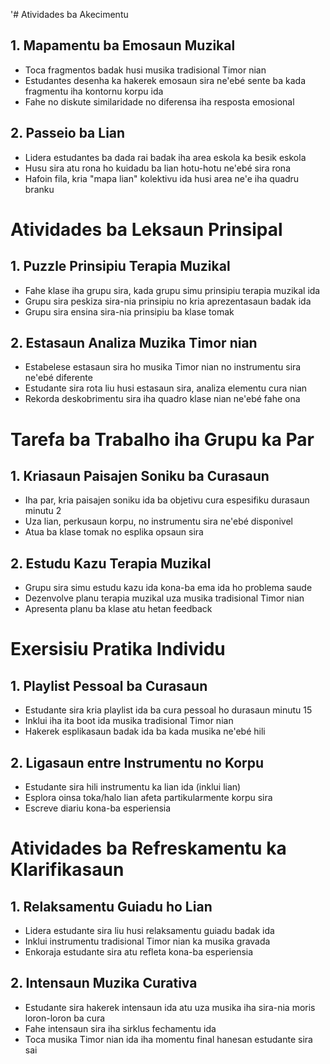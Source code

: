 '# Atividades ba Akecimentu

## 1. Mapamentu ba Emosaun Muzikal
- Toca fragmentos badak husi musika tradisional Timor nian
- Estudantes desenha ka hakerek emosaun sira ne'ebé sente ba kada fragmentu iha kontornu korpu ida
- Fahe no diskute similaridade no diferensa iha resposta emosional

## 2. Passeio ba Lian
- Lidera estudantes ba dada rai badak iha area eskola ka besik eskola
- Husu sira atu rona ho kuidadu ba lian hotu-hotu ne'ebé sira rona
- Hafoin fila, kria "mapa lian" kolektivu ida husi area ne'e iha quadru branku

# Atividades ba Leksaun Prinsipal

## 1. Puzzle Prinsipiu Terapia Muzikal
- Fahe klase iha grupu sira, kada grupu simu prinsipiu terapia muzikal ida
- Grupu sira peskiza sira-nia prinsipiu no kria aprezentasaun badak ida
- Grupu sira ensina sira-nia prinsipiu ba klase tomak 

## 2. Estasaun Analiza Muzika Timor nian
- Estabelese estasaun sira ho musika Timor nian no instrumentu sira ne'ebé diferente
- Estudante sira rota liu husi estasaun sira, analiza elementu cura nian
- Rekorda deskobrimentu sira iha quadro klase nian ne'ebé fahe ona

# Tarefa ba Trabalho iha Grupu ka Par

## 1. Kriasaun Paisajen Soniku ba Curasaun
- Iha par, kria paisajen soniku ida ba objetivu cura espesifiku durasaun minutu 2
- Uza lian, perkusaun korpu, no instrumentu sira ne'ebé disponivel
- Atua ba klase tomak no esplika opsaun sira

## 2. Estudu Kazu Terapia Muzikal
- Grupu sira simu estudu kazu ida kona-ba ema ida ho problema saude
- Dezenvolve planu terapia muzikal uza musika tradisional Timor nian
- Apresenta planu ba klase atu hetan feedback

# Exersisiu Pratika Individu

## 1. Playlist Pessoal ba Curasaun
- Estudante sira kria playlist ida ba cura pessoal ho durasaun minutu 15
- Inklui iha ita boot ida musika tradisional Timor nian
- Hakerek esplikasaun badak ida ba kada musika ne'ebé hili

## 2. Ligasaun entre Instrumentu no Korpu
- Estudante sira hili instrumentu ka lian ida (inklui lian)
- Esplora oinsa toka/halo lian afeta partikularmente korpu sira
- Escreve diariu kona-ba esperiensia

# Atividades ba Refreskamentu ka Klarifikasaun

## 1. Relaksamentu Guiadu ho Lian
- Lidera estudante sira liu husi relaksamentu guiadu badak ida
- Inklui instrumentu tradisional Timor nian ka musika gravada
- Enkoraja estudante sira atu refleta kona-ba esperiensia

## 2. Intensaun Muzika Curativa
- Estudante sira hakerek intensaun ida atu uza musika iha sira-nia moris loron-loron ba cura
- Fahe intensaun sira iha sirklus fechamentu ida
- Toca musika Timor nian ida iha momentu final hanesan estudante sira sai